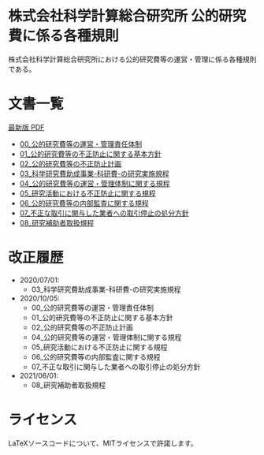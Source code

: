 # 株式会社科学計算総合研究所 公的研究費に係る各種規則
株式会社科学計算総合研究所における公的研究費等の運営・管理に係る各種規則である。

# 文書一覧
[最新版 PDF](https://ricos.pages.ritc.jp/rules_research/)
- [00_公的研究費等の運営・管理責任体制](./src/00_公的研究費等の運営・管理責任体制.tex)
- [01_公的研究費等の不正防止に関する基本方針](./src/01_公的研究費等の不正防止に関する基本方針.tex)
- [02_公的研究費等の不正防止計画](./src/02_公的研究費等の不正防止計画.tex)
- [03_科学研究費助成事業-科研費-の研究実施規程](./src/03_科学研究費助成事業-科研費-の研究実施規程.tex)
- [04_公的研究費等の運営・管理体制に関する規程](./src/04_公的研究費等の運営・管理体制に関する規程.tex)
- [05_研究活動における不正防止に関する規程](./src/05_研究活動における不正防止に関する規程.tex)
- [06_公的研究費等の内部監査に関する規程](./src/06_公的研究費等の内部監査に関する規程.tex)
- [07_不正な取引に関与した業者への取引停止の処分方針](./src/07_不正な取引に関与した業者への取引停止の処分方針.tex)
- [08_研究補助者取扱規程](./src/08_研究補助者取扱規程.tex)

# 改正履歴
- 2020/07/01:
  - 03_科学研究費助成事業-科研費-の研究実施規程
- 2020/10/05:
  - 00_公的研究費等の運営・管理責任体制
  - 01_公的研究費等の不正防止に関する基本方針
  - 02_公的研究費等の不正防止計画
  - 04_公的研究費等の運営・管理体制に関する規程
  - 05_研究活動における不正防止に関する規程
  - 06_公的研究費等の内部監査に関する規程
  - 07_不正な取引に関与した業者への取引停止の処分方針
- 2021/06/01:
  - 08_研究補助者取扱規程

# ライセンス
LaTeXソースコードについて、MITライセンスで許諾します。

